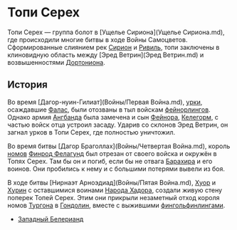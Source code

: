 # Топи Серех

Топи Серех — группа болот в [Ущелье Сириона](Ущелье Сириона.md), где
происходили многие битвы в ходе Войны Самоцветов. Сформированные слиянием рек
[Сирион](Сирион.md) и [Ривиль](Ривиль.md), топи заключены в клиновидную область
между [Эред Ветрин](Эред Ветрин.md) и возвышенностями
[Дортониона](Дортонион.md).

## История

Во время [Дагор-нуин-Гилиат](Войны/Первая Война.md), [урки](Народы/урки.md),
осаждавшие [Фалас](Фалас.md), были отозваны в тыл войскам
[фейнорлингов](Народы/фейнорлинги.md). Однако армия [Ангбанда](Ангбанд.md) была
замечена и сын [Фейнора](Личности/Фейнор.md), [Келегорм](Личности/Келегорм.md),
с частью войск отца устроил засаду. Ударив со склонов Эред Ветрин, он загнал
урков в Топи Серех, где полностью уничтожил.

Во время битвы [Дагор Браголлах](Войны/Четвертая Война.md), король
[номов](Народы/номы.md) [Финрод Фелагунд](Личности/Финрод.md) был отрезан от
своего войска и окружён в Топях Серех. Там бы он и погиб, если бы не отвага
[Барахира](Личности/Барахир.md) и его воинов. Они пробились к нему и с большими
потерями вывели из боя.

В ходе битвы [Нирнаэт Арноэдиад](Войны/Пятая Война.md),
[Хуор](Личности/Хуор.md) и [Хурин](Личности/Хурин.md) с оставшимися воинами
[Народа Хадора](Народы/хадорлинги.md), создали живую стену поперек Топей Серех.
Этим они прикрыли незаметный отход короля номов [Тургона](Личности/Тургон.md) в
[Гондолин](Гондолин.md), вместе с выжившими
[фингольфинлингами](Народы/фингольфинлинги.md).


*   [Западный Белерианд](Западный%20Белерианд.md)
